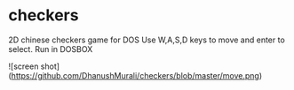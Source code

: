 # checkers
2D chinese checkers game for DOS
Use W,A,S,D keys to move and enter to select. 
Run in DOSBOX

![screen shot] (https://github.com/DhanushMurali/checkers/blob/master/move.png)
